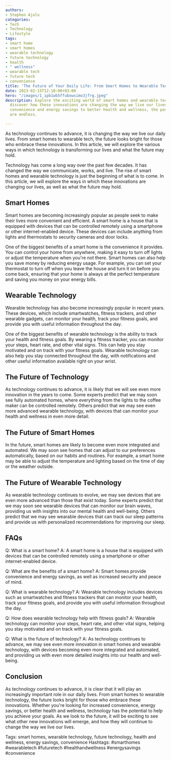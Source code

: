 ```yaml
---
authors:
- Stephen Ajulu
categories:
- Tech
- Technology
- Lifestyle
tags:
- smart home
- smart homes
- wearable technology
- future technology
- health
- " wellness"
- wearable tech
- future tech
- convenience
title: 'The Future of Your Daily Life: From Smart Homes to Wearable Tech'
date: 2023-02-15T12:10:00+03:00
hero: "/images/1_ipb1wb5ffubowsimo3jfrg.jpeg"
description: Explore the exciting world of smart homes and wearable technology, and
  discover how these innovations are changing the way we live our lives. From increased
  convenience and energy savings to better health and wellness, the possibilities
  are endless.

---
```

As technology continues to advance, it is changing the way we live our daily lives. From smart homes to wearable tech, the future looks bright for those who embrace these innovations. In this article, we will explore the various ways in which technology is transforming our lives and what the future may hold.

Technology has come a long way over the past few decades. It has changed the way we communicate, works, and live. The rise of smart homes and wearable technology is just the beginning of what is to come. In this article, we will explore the ways in which these innovations are changing our lives, as well as what the future may hold.

## Smart Homes

Smart homes are becoming increasingly popular as people seek to make their lives more convenient and efficient. A smart home is a house that is equipped with devices that can be controlled remotely using a smartphone or other internet-enabled device. These devices can include anything from lights and thermostats to security cameras and door locks.

One of the biggest benefits of a smart home is the convenience it provides. You can control your home from anywhere, making it easy to turn off lights or adjust the temperature when you're not there. Smart homes can also help you save money by reducing energy usage. For example, you can set your thermostat to turn off when you leave the house and turn it on before you come back, ensuring that your home is always at the perfect temperature and saving you money on your energy bills.

## Wearable Technology

Wearable technology has also become increasingly popular in recent years. These devices, which include smartwatches, fitness trackers, and other wearable gadgets, can monitor your health, track your fitness goals, and provide you with useful information throughout the day.

One of the biggest benefits of wearable technology is the ability to track your health and fitness goals. By wearing a fitness tracker, you can monitor your steps, heart rate, and other vital signs. This can help you stay motivated and on track with your fitness goals. Wearable technology can also help you stay connected throughout the day, with notifications and other useful information available right on your wrist.

## The Future of Technology

As technology continues to advance, it is likely that we will see even more innovation in the years to come. Some experts predict that we may soon see fully automated homes, where everything from the lights to the coffee maker can be controlled remotely. Others predict that we may see even more advanced wearable technology, with devices that can monitor your health and wellness in even more detail.

## The Future of Smart Homes

In the future, smart homes are likely to become even more integrated and automated. We may soon see homes that can adjust to our preferences automatically, based on our habits and routines. For example, a smart home may be able to adjust the temperature and lighting based on the time of day or the weather outside.

## The Future of Wearable Technology

As wearable technology continues to evolve, we may see devices that are even more advanced than those that exist today. Some experts predict that we may soon see wearable devices that can monitor our brain waves, providing us with insights into our mental health and well-being. Others predict that we may see wearable devices that can track our sleep patterns and provide us with personalized recommendations for improving our sleep.

## FAQs

Q: What is a smart home? A: A smart home is a house that is equipped with devices that can be controlled remotely using a smartphone or other internet-enabled device.

Q: What are the benefits of a smart home? A: Smart homes provide convenience and energy savings, as well as increased security and peace of mind.

Q: What is wearable technology? A: Wearable technology includes devices such as smartwatches and fitness trackers that can monitor your health, track your fitness goals, and provide you with useful information throughout the day.

Q: How does wearable technology help with fitness goals? A: Wearable technology can monitor your steps, heart rate, and other vital signs, helping you stay motivated and on track with your fitness goals.

Q: What is the future of technology? A: As technology continues to advance, we may see even more innovation in smart homes and wearable technology, with devices becoming even more integrated and automated, and providing us with even more detailed insights into our health and well-being.

## Conclusion

As technology continues to advance, it is clear that it will play an increasingly important role in our daily lives. From smart homes to wearable technology, the future looks bright for those who embrace these innovations. Whether you're looking for increased convenience, energy savings, or better health and wellness, technology has the potential to help you achieve your goals. As we look to the future, it will be exciting to see what other new innovations will emerge, and how they will continue to change the way we live our lives.

Tags: smart homes, wearable technology, future technology, health and wellness, energy savings, convenience Hashtags: #smarthomes #wearabletech #futuretech #healthandwellness #energysavings #convenience